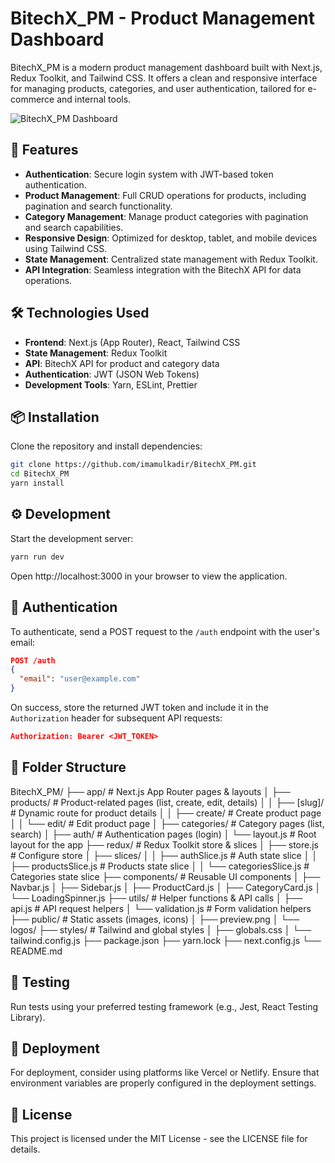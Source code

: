 # BitechX_PM - Product Management Dashboard

BitechX_PM is a modern product management dashboard built with Next.js, Redux Toolkit, and Tailwind CSS. It offers a clean and responsive interface for managing products, categories, and user authentication, tailored for e-commerce and internal tools.

![BitechX_PM Dashboard](https://github.com/imamulkadir/BitechX_PM/raw/main/public/preview.png)

## 🚀 Features

- **Authentication**: Secure login system with JWT-based token authentication.
- **Product Management**: Full CRUD operations for products, including pagination and search functionality.
- **Category Management**: Manage product categories with pagination and search capabilities.
- **Responsive Design**: Optimized for desktop, tablet, and mobile devices using Tailwind CSS.
- **State Management**: Centralized state management with Redux Toolkit.
- **API Integration**: Seamless integration with the BitechX API for data operations.

## 🛠️ Technologies Used

- **Frontend**: Next.js (App Router), React, Tailwind CSS
- **State Management**: Redux Toolkit
- **API**: BitechX API for product and category data
- **Authentication**: JWT (JSON Web Tokens)
- **Development Tools**: Yarn, ESLint, Prettier

## 📦 Installation

Clone the repository and install dependencies:

```bash
git clone https://github.com/imamulkadir/BitechX_PM.git
cd BitechX_PM
yarn install
```

## ⚙️ Development

Start the development server:

```bash
yarn run dev
```

Open http://localhost:3000 in your browser to view the application.

## 🔐 Authentication

To authenticate, send a POST request to the `/auth` endpoint with the user's email:

```json
POST /auth
{
  "email": "user@example.com"
}
```

On success, store the returned JWT token and include it in the `Authorization` header for subsequent API requests:

```json
Authorization: Bearer <JWT_TOKEN>
```

## 📂 Folder Structure

BitechX_PM/
├── app/ # Next.js App Router pages & layouts
│ ├── products/ # Product-related pages (list, create, edit, details)
│ │ ├── [slug]/ # Dynamic route for product details
│ │ ├── create/ # Create product page
│ │ └── edit/ # Edit product page
│ ├── categories/ # Category pages (list, search)
│ ├── auth/ # Authentication pages (login)
│ └── layout.js # Root layout for the app
├── redux/ # Redux Toolkit store & slices
│ ├── store.js # Configure store
│ ├── slices/
│ │ ├── authSlice.js # Auth state slice
│ │ ├── productsSlice.js # Products state slice
│ │ └── categoriesSlice.js # Categories state slice
├── components/ # Reusable UI components
│ ├── Navbar.js
│ ├── Sidebar.js
│ ├── ProductCard.js
│ ├── CategoryCard.js
│ └── LoadingSpinner.js
├── utils/ # Helper functions & API calls
│ ├── api.js # API request helpers
│ └── validation.js # Form validation helpers
├── public/ # Static assets (images, icons)
│ ├── preview.png
│ └── logos/
├── styles/ # Tailwind and global styles
│ ├── globals.css
│ └── tailwind.config.js
├── package.json
├── yarn.lock
├── next.config.js
└── README.md

## 🧪 Testing

Run tests using your preferred testing framework (e.g., Jest, React Testing Library).

## 🚀 Deployment

For deployment, consider using platforms like Vercel or Netlify. Ensure that environment variables are properly configured in the deployment settings.

## 📄 License

This project is licensed under the MIT License - see the LICENSE file for details.
